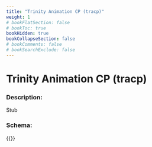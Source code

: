 ```yaml
---
title: "Trinity Animation CP (tracp)"
weight: 1
# bookFlatSection: false
# bookToc: true
bookHidden: true
bookCollapseSection: false
# bookComments: false
# bookSearchExclude: false
---
```

# Trinity Animation CP (tracp)

### Description:

Stub

### Schema:

{{<github repo="pkZukan/PokeDocs" file="/SV/Flatbuffers/animation/tracp.fbs" lang="ts">}}